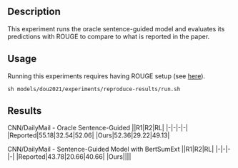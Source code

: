 ## Description
This experiment runs the oracle sentence-guided model and evaluates its predictions with ROUGE to compare to what is reported in the paper.

## Usage
Running this experiments requires having ROUGE setup (see [here](../../../sacrerouge/Readme.md)).
```shell script
sh models/dou2021/experiments/reproduce-results/run.sh
```

## Results
CNN/DailyMail - Oracle Sentence-Guided
||R1|R2|RL|
|-|-|-|-|
|Reported|55.18|32.54|52.06|
|Ours|52.36|29.22|49.13|

CNN/DailyMail - Sentence-Guided Model with BertSumExt
||R1|R2|RL|
|-|-|-|-|
|Reported|43.78|20.66|40.66|
|Ours||||
